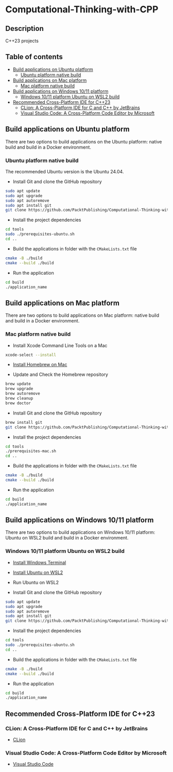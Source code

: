 # Computational-Thinking-with-CPP

## Description

C++23 projects

## Table of contents

- [Build applications on Ubuntu platform](#ubuntu-platform)
    - [Ubuntu platform native build](#ubuntu-platform-native-build)
- [Build applications on Mac platform](#mac-platform)
    - [Mac platform native build](#mac-platform-native-build)
- [Build applications on Windows 10/11 platform](#windows-platform)
    - [Windows 10/11 platform Ubuntu on WSL2 build](#windows-platform-wsl2-build)
- [Recommended Cross-Platform IDE for C++23](#recommended-cross-platform-ide)
    - [CLion: A Cross-Platform IDE for C and C++ by JetBrains](#clion-cross-platform-ide)
    - [Visual Studio Code: A Cross-Platform Code Editor by Microsoft](#vscode-cross-platform-ide)

## <a name="ubuntu-platform">Build applications on Ubuntu platform</a>

There are two options to build applications on the Ubuntu platform: native build
and build in a Docker environment.

### <a name="ubuntu-platform-native-build">Ubuntu platform native build</a>

The recommended Ubuntu version is the Ubuntu 24.04.

* Install Git and clone the GitHub repository

```bash
sudo apt update
sudo apt upgrade
sudo apt autoremove
sudo apt install git
git clone https://github.com/PacktPublishing/Computational-Thinking-with-CPP.git
```

* Install the project dependencies

```bash
cd tools
sudo ./prerequisites-ubuntu.sh
cd ..
```

* Build the applications in folder with the `CMakeLists.txt` file

```bash
cmake -B ./build
cmake --build ./build
```

* Run the application

```bash
cd build
./application_name
```

## <a name="mac-platform">Build applications on Mac platform</a>

There are two options to build applications on Mac platform: native build and
build in a Docker environment.

### <a name="mac-platform-native-build">Mac platform native build</a>

* Install Xcode Command Line Tools on a Mac

```bash
xcode-select --install
```

* [Install Homebrew on Mac](https://brew.sh/)

* Update and Check the Homebrew repository

```bash
brew update
brew upgrade
brew autoremove
brew cleanup
brew doctor
```

* Install Git and clone the GitHub repository

```bash
brew install git
git clone https://github.com/PacktPublishing/Computational-Thinking-with-CPP.git
```

* Install the project dependencies

```bash
cd tools
./prerequisites-mac.sh
cd ..
```

* Build the applications in folder with the `CMakeLists.txt` file

```bash
cmake -B ./build
cmake --build ./build
```

* Run the application

```bash
cd build
./application_name
```

## <a name="windows-platform">Build applications on Windows 10/11 platform</a>

There are two options to build applications on Windows 10/11 platform: Ubuntu on
WSL2 build and build in a Docker environment.

### <a name="windows-platform-wsl2-build">Windows 10/11 platform Ubuntu on WSL2 build</a>

* [Install Windows Terminal](https://learn.microsoft.com/en-us/windows/terminal/install "Windows Terminal")

* [Install Ubuntu on WSL2](https://learn.microsoft.com/en-us/windows/wsl/install "Ubuntu on WSL2")

* Run Ubuntu on WSL2

* Install Git and clone the GitHub repository

```bash
sudo apt update
sudo apt upgrade
sudo apt autoremove
sudo apt install git
git clone https://github.com/PacktPublishing/Computational-Thinking-with-CPP.git
```

* Install the project dependencies

```bash
cd tools
sudo ./prerequisites-ubuntu.sh
cd ..
```

* Build the applications in folder with the `CMakeLists.txt` file

```bash
cmake -B ./build
cmake --build ./build
```

* Run the application

```bash
cd build
./application_name
```

## <a name="recommended-cross-platform-ide">Recommended Cross-Platform IDE for C++23</a>

### <a name="clion-cross-platform-ide">CLion: A Cross-Platform IDE for C and C++ by JetBrains</a>

* [CLion](https://www.jetbrains.com/clion/)

### <a name="vscode-cross-platform-ide">Visual Studio Code: A Cross-Platform Code Editor by Microsoft</a>

* [Visual Studio Code](https://code.visualstudio.com/)

